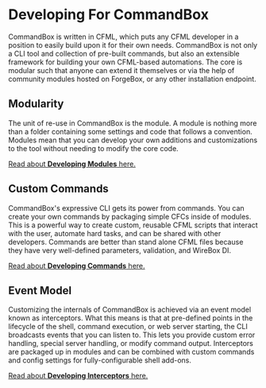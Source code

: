 # Developing For CommandBox

CommandBox is written in CFML, which puts any CFML developer in a position to easily build upon it for their own needs. CommandBox is not only a CLI tool and collection of pre-built commands, but also an extensible framework for building your own CFML-based automations. The core is modular such that anyone can extend it themselves or via the help of community modules hosted on ForgeBox, or any other installation endpoint.

## Modularity

The unit of re-use in CommandBox is the module. A module is nothing more than a folder containing some settings and code that follows a convention. Modules mean that you can develop your own additions and customizations to the tool without needing to modify the core code.

[Read about **Developing Modules** here.](modules/)

## Custom Commands

CommandBox's expressive CLI gets its power from commands. You can create your own commands by packaging simple CFCs inside of modules. This is a powerful way to create custom, reusable CFML scripts that interact with the user, automate hard tasks, and can be shared with other developers. Commands are better than stand alone CFML files because they have very well-defined parameters, validation, and WireBox DI.

[Read about **Developing Commands** here.](commands/)

## Event Model

Customizing the internals of CommandBox is achieved via an event model known as interceptors. What this means is that at pre-defined points in the lifecycle of the shell, command execution, or web server starting, the CLI broadcasts events that you can listen to. This lets you provide custom error handling, special server handling, or modify command output. Interceptors are packaged up in modules and can be combined with custom commands and config settings for fully-configurable shell add-ons.

[Read about **Developing Interceptors** here.](interceptors/)

